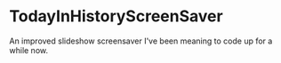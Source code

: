 # TodayInHistoryScreenSaver
An improved slideshow screensaver I've been meaning to code up for a while now.
